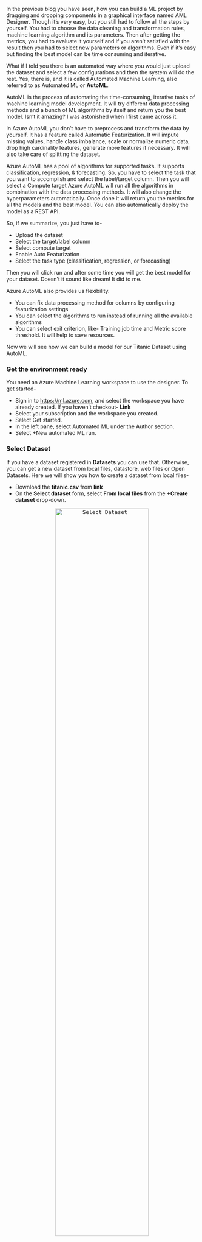 
In the previous blog you have seen, how you can build a ML project by dragging and dropping components in a graphical interface named AML Designer. Though it’s very easy, but you still had to follow all the steps by yourself. You had to choose the data cleaning and transformation rules, machine learning algorithm and its parameters. Then after getting the metrics, you had to evaluate it yourself and if you aren’t satisfied with the result then you had to select new parameters or algorithms. Even if it’s easy but finding the best model can be time consuming and iterative. 

What if I told you there is an automated way where you would just upload the dataset and select a few configurations and then the system will do the rest. Yes, there is, and it is called Automated Machine Learning, also referred to as Automated ML or **AutoML**.

AutoML is the process of automating the time-consuming, iterative tasks of machine learning model development. It will try different data processing methods and a bunch of ML algorithms by itself and return you the best model. Isn’t it amazing? I was astonished when I first came across it. 

In Azure AutoML you don’t have to preprocess and transform the data by yourself. It has a feature called Automatic Featurization. It will impute missing values, handle class imbalance, scale or normalize numeric data, drop high cardinality features, generate more features if necessary. It will also take care of splitting the dataset. 

Azure AutoML has a pool of algorithms for supported tasks. It supports classification, regression, & forecasting. So, you have to select the task that you want to accomplish and select the label/target column. Then you will select a Compute target  Azure AutoML will run all the algorithms in combination with the data processing methods. It will also change the hyperparameters automatically. Once done it will return you the metrics for all the models and the best model. You can also automatically deploy the model as a REST API. 

So, if we summarize, you just have to-
- Upload the dataset
- Select the target/label column
- Select compute target
- Enable Auto Featurization
- Select the task type (classification, regression, or forecasting)

Then you will click run and after some time you will get the best model for your dataset. Doesn’t it sound like dream! It did to me. 

Azure AutoML also provides us flexibility. 
-	You can fix data processing method for columns by configuring featurization settings
-	You can select the algorithms to run instead of running all the available algorithms
-	You can select exit criterion, like- Training job time and Metric score threshold. It will help to save resources. 

Now we will see how we can build a model for our Titanic Dataset using AutoML.
### Get the environment ready
You need an Azure Machine Learning workspace to use the designer. To get started-
-	Sign in to https://ml.azure.com, and select the workspace you have already created. If you haven’t checkout- **Link**
-	Select your subscription and the workspace you created.
-	Select Get started.
-	In the left pane, select Automated ML under the Author section.
-	Select +New automated ML run.

### Select Dataset
If you have a dataset registered in **Datasets** you can use that. Otherwise, you can get a new dataset from local files, datastore, web files or Open Datasets. Here we will show you how to create a dataset from local files-
-	Download the **titanic.csv** from **link**
-	On the **Select dataset** form, select **From local files** from the **+Create dataset** drop-down.
<p align='center'>    <kbd> <img alt='Select Dataset'  width=70% src='https://user-images.githubusercontent.com/40586752/160261606-564cc6be-c4c5-4233-bcf5-1190fc7c7161.png' > </kbd>  </p>

-	On the **Basic info** form, and enter ‘Titanic Dataset’ as name.
<p align='center'>    <kbd> <img alt='Basic Info'  width=70% src='https://user-images.githubusercontent.com/40586752/160261607-1d740cab-8687-48bc-9644-e1f0f40d757a.png' > </kbd>  </p>

-	Select **Next** on the bottom left.
-	On the **Datastore and file selection** form, select the default datastore that was automatically set up during your workspace creation, **workspaceblobstore (Azure Blob Storage)**. 
<p align='center'>    <kbd> <img alt='Pipeline'  width=70% src='https://user-images.githubusercontent.com/40586752/160261609-f511109f-8d8c-48d1-ac00-93793376da9b.png' > </kbd>  </p>

-	Select **Browse files** from the **Browse** drop-down and choose the **titanic.csv** file on your local computer.
-	Select **Next**
-	On the **Settings and preview** form, Select **Next** if you don’t have any changes. It will look like this-


<p align='center'>    <kbd> <img alt='Settings and preview'  width=70%  src='https://user-images.githubusercontent.com/40586752/160261612-51be1615-a6db-4fb9-9a47-d5d5bb48bc19.png' > </kbd>  </p>

-	On the **Schema** form, you can ignore any columns if you want. Here we decided not to include **PassengerId** and **Name** column by toggling the button in **Include** column. You can also change data types here. Once done select **Next**.
<p align='center'>    <kbd> <img alt='Schema'  width=70% src='https://user-images.githubusercontent.com/40586752/160261614-f78e7bed-f896-46f7-9b4f-bd82d5d6b6e1.png' > </kbd>  </p>

-	On the **Confirm details** form, verify the information matches what was previously populated on the **Basic info** and **Settings and preview** forms.
<p align='center'>    <kbd> <img alt='Confirm Details'  width=70% src='https://user-images.githubusercontent.com/40586752/160261616-a3fb718e-f786-441e-ad74-58c67880320b.png' > </kbd>  </p>

-	Select **Create** to complete the creation of your dataset.
-	Once the dataset is created you will be on **Select dataset** form. It may take some time for the dataset list to be updated. Click refresh after very few seconds until it appears on the list.
-	Select your dataset once it appears in the list and then select **Next**.


 ### Configure Run
Now you have to set up your compute target and select the column in your data that you want your model to predict.
In the **Configure Run** form-
-	Select **Create new** under **Experiment name**
-	Enter ‘TitanicSurvialPrediction’ as **New experiment name**
-	Select **Servived** from the **Target column** drop-down menu.
-	Select **Compute Instance** from **Select compute type** drop-down
 <p align='center'>    <kbd> <img alt='Configure Run'  width=70% src='https://user-images.githubusercontent.com/40586752/160261618-e671e17b-bae6-4a46-b4fb-d04698b09b45.png' > </kbd>  </p>

-	Select **+ New** to create a new compute instance
-	 In the **Create compute Instance** form, select a virtual machine from the recommended list. We have selected **Standard_DS11_v2** as our dataset is very small. Now click **Create**. It will take a couple of minutes to complete.
<p align='center'>    <kbd> <img alt='Create Compute Instance'  width=70% src='https://user-images.githubusercontent.com/40586752/160261620-46d2791a-1356-4615-a586-c6d4ee8d75a6.png' > </kbd>  </p>

-	 After creation, select your new compute target from the drop-down list and Select **Next**


### Select task and settings
Here you have to select the task type for the experiment and additional configuration and featurization settings. Our task is a classification task, so select **Classification** in the **Select task and settings** form. Now you can click **Next** but we want to play with and additional configuration and featurization settings.

<p align='center'>    <kbd> <img alt='Select task and settings'  width=70% src='https://user-images.githubusercontent.com/40586752/160261626-22086ae5-0bd0-4361-a11c-abaafbfc84a7.png'> </kbd>  </p>

-	Select **View featurization settings**
<p align='center'>    <kbd> <img alt='featurization settings'  width=70% src='https://user-images.githubusercontent.com/40586752/160261627-d9c0111a-dc3a-478a-af39-e4da16d14909.png'> </kbd>  </p>

-	In the **Featurization** form, we can exclude columns, change feature type and imputation method. 

-	We have excluded Ticket, Fare, Cabin and Embarked columns. You have also selected feature type for some columns. You can see the changes in below-
 
-	Click **Save**


In additional configuration. we can change **Primary Metric**, select allowed or blocked models and set **Exit criterion**.
-	Select **View additional configuration settings**
-	Select **Accuracy** as primary metric from **Primary Metric**
-	Unselect **Use all supported models**
-	In **Allowed models**, we can select the models we want to try. We have selected Logistic Regression, Decision Tree, XGBBoostClassifier, KNN, SVM.
-	In **Exit criterion** set ** Training job time (hours)** to **0.5** and ** Metric score threshold** to **0.95**. Its important to select **Exit Criterion** so that the experiment doesn’t run for a very long time.
 <p align='center'>    <kbd> <img alt='additional configuration settings'  width=70% src='https://user-images.githubusercontent.com/40586752/160261638-c52ae1f1-16e5-4664-b8f0-dc839d46266d.png' > </kbd>  </p>

-	Select **Save**
-	Select **Next** from **Select task and settings** form.


### Validate and Test
In the **Validate and test** form, you can select validation type but it’s optional.  
<p align='center'>    <kbd> <img alt=' Validate and Test'  width=70% src='https://user-images.githubusercontent.com/40586752/160261643-f7b9e3a6-ab8b-441d-bafb-e7310997e967.png' > </kbd>  </p>

Here we have selected **Validation type** to **Train-validation split** and **Percentage validation of data** to **20**. So, it will use 20% entries of our **Titanic Dataset** for testing the model performance.

### Run experiment 
To run your experiment, select **Finish**. The **Run details** screen opens with the **Run status** at the top next to the run number. This status updates as the experiment progresses. Notifications also appear in the top right corner of the studio, to inform you of the status of your experiment.
 

### Explore models
Navigate to the **Models** tab to see the algorithms (models) tested. By default, the models are ordered by metric score as they complete. For this tutorial, the model that scores the highest based on the chosen **Accuracy** metric is at the top of the list.

While you wait for all of the experiment models to finish, select the Algorithm name of a completed model to explore its performance details.

The following navigates through the Details and the Metrics tabs to view the selected model's properties, metrics, and performance charts.
![run-detail (1)](https://user-images.githubusercontent.com/40586752/160436305-db3a4092-c14d-46de-9cdd-fcb81d9a9448.gif)


### Model explanations
While you wait for the models to complete, you can also take a look at model explanations and see which data features (raw or engineered) influenced a particular model's predictions.

These model explanations can be generated on demand, and are summarized in the model explanations dashboard that's part of the Explanations (preview) tab.

To generate model explanations-

- Select the **Models** tab.
- Select a model
- Select the Explain model button at the top. On the right, the Explain model pane appears.
- Select the compute terget that you created previously. This compute cluster initiates a child run to generate the model explanations
- Select Create at the bottom. A green success message appears towards the top of your screen.
- Select the Explanations (preview) button. This tab populates once the explainability run completes.
- Select the Aggregate feature importance tab on the right. This chart shows which data features influenced the predictions of the selected model.

In our example gender appears to have the most influence on the predictions of this model which was true for the titanic accident as women and childern were priotized.
![image](https://user-images.githubusercontent.com/40586752/160437753-fc5a0a43-fa9d-4717-aa90-6ad1905ce7e7.png)

You can use the best model to show the outcome of your research or you can deploy it in production. 
 To deploy a model-
 - Select that model from **Models** to open the model-specific page.
 - Populate the Deploy a model pane as follows: 
     - Deployment name:	my-automl-deploy
     - Compute type: Azure Container Instance (ACI)
     - Enable authentication:	Disable
     - Use custom deployments:	Disable
- Select Deploy.
A green success message appears at the top of the Run screen, and in the Model summary pane, a status message appears under Deploy status. Select Refresh periodically to check the deployment status. So it was that easy to deploy the model. How to consume the model as web service is beyond the scope of this blogpost. Developer will take care of that.


## Conclusion

We have reached the end of this blog series. The purpose of this blog sereis is to familiarize you with the concepts machine learning and showing you how you can build a machine learning model by yourself. We hope this blog series will help you to incroparate machine learning in your research work. 
